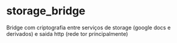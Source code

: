 # storage_bridge

Bridge com criptografia entre serviços de storage (google docs e derivados) e saida http (rede tor principalmente)
